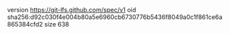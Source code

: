 version https://git-lfs.github.com/spec/v1
oid sha256:d92c030f4e004b80a5e6960cb6730776b5436f8049a0c1f861ce6a865384cfd2
size 638

